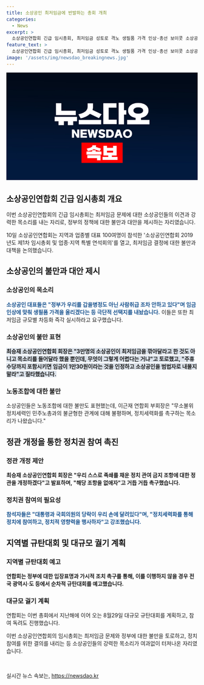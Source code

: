 ```yaml
---
title: 소상공인 최저임금에 반발하는 총회 개최
categories:
  - News
excerpt: >
  소상공인연합회 긴급 임시총회, 최저임금 성토로 격노 생필품 가격 인상·총선 보이콧 소상공인 100여명, 정치권 참여 위해 정관개정 추진. 회장 우리를 갑을병정대 사람취급 비판, 노동조합 불만도 터뜨려. 소상공인들 정치세력화 요구, 정치권 보이콧 등 다양한 압박수단 제시. 최저임금 차등화 요구에 대한 규탄대회 예고.【서울=】이영환/김진아 기자 【서울=】이영환 기자
feature_text: >
  소상공인연합회 긴급 임시총회, 최저임금 성토로 격노 생필품 가격 인상·총선 보이콧 소상공인 100여명, 정치권 참여 위해 정관개정 추진. 회장 우리를 갑을병정대 사람취급 비판, 노동조합 불만도 터뜨려. 소상공인들 정치세력화 요구, 정치권 보이콧 등 다양한 압박수단 제시. 최저임금 차등화 요구에 대한 규탄대회 예고.【서울=】이영환/김진아 기자 【서울=】이영환 기자
image: '/assets/img/newsdao_breakingnews.jpg'
---
```


<p><img src="/assets/img/newsdao_breakingnews.jpg" alt="firstkoreanews 속보" /></p>

<h2 data-ke-size="size26">소상공인연합회 긴급 임시총회 개요</h2>

<p>이번 소상공인연합회의 긴급 임시총회는 최저임금 문제에 대한 소상공인들의 이견과 강력한 목소리를 내는 자리로, 정부의 정책에 대한 불만과 대안을 제시하는 자리였습니다.</p>

<p data-ke-size="size16">10일 소상공인연합회는 지역과 업종별 대표 100여명이 참석한 '소상공인연합회 2019년도 제1차 임시총회 및 업종·지역 특별 연석회의'를 열고, 최저임금 결정에 대한 불만과 대책을 논의했습니다.</p>

<h2 data-ke-size="size26">소상공인의 불만과 대안 제시</h2>

<h3>소상공인의 목소리</h3>

<p><b><span style="color: #1a5490;">소상공인 대표들은 "정부가 우리를 갑을병정도 아닌 사람취급 조차 안하고 있다"며 임금인상에 맞춰 생필품 가격을 올리겠다는 등 극단적 선택지를 내놨습니다.</span></b> 이들은 또한 최저임금 규모별 차등화 즉각 실시하라고 요구했습니다.</p>

<h3>소상공인의 불만 표현</h3>

<p><b><span style="background-color: #21538527;">최승재 소상공인연합회 회장은 "3만명의 소상공인이 최저임금을 깎아달라고 한 것도 아니고 목소리를 들어달라 했을 뿐인데, 무엇이 그렇게 어렵다는 거냐"고 토로했고, "주휴수당까지 포함시키면 임금이 1만30원이라는 것을 인정하고 소상공인을 범법자로 내몰지 말라"고 질타했습니다.</span></b></p>

<h3>노동조합에 대한 불만</h3>

<p>소상공인들은 노동조합에 대한 불만도 표현했는데, 이근재 연합회 부회장은 "무소불위 정치세력인 민주노총과의 불균형한 관계에 대해 불평하며, 정치세력화를 촉구하는 목소리가 나왔습니다."</p></p>

<h2 data-ke-size="size26">정관 개정을 통한 정치권 참여 촉진</h2>

<h3>정관 개정 제안</h3>

<p><b>최승재 소상공인연합회 회장은 "우리 스스로 족쇄를 채운 정치 관여 금지 조항에 대한 정관을 개정하겠다"고 발표하며, "해당 조항을 없애자"고 거듭 거듭 촉구했습니다.</b></p>

<h3>정치권 참여의 필요성</h3>

<p><b><span style="color: #1a5490;">참석자들은 "대통령과 국회의원의 당락이 우리 손에 달려있다"며, "정치세력화를 통해 정치에 참여하고, 정치적 영향력을 행사하자"고 강조했습니다.</span></b></p>

<h2 data-ke-size="size26">지역별 규탄대회 및 대규모 궐기 계획</h2>

<h3>지역별 규탄대회 예고</h3>

<p><b>연합회는 정부에 대한 입장표명과 가시적 조치 촉구를 통해, 이를 이행하지 않을 경우 전국 광역시·도 등에서 순차적 규탄대회를 예고했습니다.</b></p>

<h3>대규모 궐기 계획</h3>

<p>연합회는 이번 총회에서 지난해에 이어 오는 8월29일 대규모 규탄대회를 계획하고, 참여 독려도 진행했습니다.</p>

<p data-ke-size="size16">이번 소상공인연합회의 임시총회는 최저임금 문제와 정부에 대한 불만을 토로하고, 정치참여를 위한 결의를 내리는 등 소상공인들의 강력한 목소리가 여과없이 터져나온 자리였습니다.</p>

<p data-ke-size="size16">&nbsp;</p>
실시간 뉴스 속보는, <a href="https://newsdao.kr" rel="dofollow">https://newsdao.kr</a>


